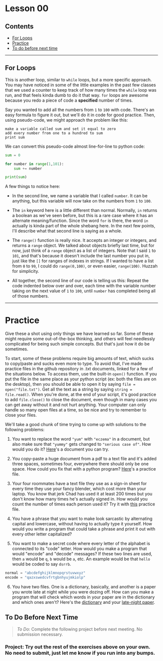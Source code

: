 
# Lesson 00

## Contents
- [For Loops](#for-loops)
- [Practice](#practice)
- [To do before next time](#to-do-before-next-time)

---

## For Loops

This is another loop, similar to `while` loops, but a more specific approach. You may have noticed in some of the little examples in the past few classes that we used a counter to keep track of how many times the `while` loop was run, and that feels kinda dumb to do it that way. `for` loops are awesome because you redo a piece of code a **specified** number of times.

Say you wanted to add all the numbers from `1` to `100` with code. There's an easy formula to figure it out, but we'll do it in code for good practice. Then, using pseudo-code, we might approach the problem like this:

```
make a variable called sum and set it equal to zero
add every number from one to a hundred to sum
print sum
```

We can convert this pseudo-code almost line-for-line to python code:
```python
sum = 0

for number in range(1,101):
	sum += number

print(sum)
```
A few things to notice here:

- In the second line, we name a variable that I called `number`. It can be anything, but this variable will now take on the numbers from `1` to `100`.

- The `in` keyword here is a little different than normal. Normally, `in` returns a boolean as we've seen before, but this is a rare case where it has an alternate meaning/function. Since the word `for` is there, the word `in` actually is kinda part of the whole shebang here. In the next few points, I'll describe what that second line is saying as a whole.

- The `range()` function is really nice. It accepts an integer or integers, and returns a `range` object. We talked about objects briefly last time, but for now, just think of a `range` object as a list of integers. Note that I said `1` to `101`, and that's because it doesn't include the last number you put in, just like the `[]` for ranges of indexes in strings. If I wanted to have a list from `0` to `99`, I could do `range(0,100)`, or even easier, `range(100)`. Huzzah for simplicity.

- All together, the second line of our code is telling us this: Repeat the code indented below over and over, each time with the variable number taking on the next value of `1` to `100`, until `number` has completed being all of those numbers.

---

# Practice

Give these a shot using only things we have learned so far. Some of these might require some out-of-the-box thinking, and others will feel needlessly complicated for being such simple concepts. But that's just how it do be sometimes.

To start, some of these problems require big amounts of text, which sucks to copy/paste and sucks even more to type. To avoid that, I've made practice files in the github repository in .txt documents, linked for a few of the situations below. To access them, use the built-in `open()` function. If you put the file in the same place as your python script (ex: both the files are on the desktop), then you should be able to open it by saying `file = open("file.txt")`. Get all the text as a string by saying `string = file.read()`. When you're done, at the end of your script, it's good practice to add `file.close()` to close the document, even though in many cases you can get away without it and not hurt anything. Your computer can only handle so many open files at a time, so be nice and try to remember to close your files.

We'll take a good chunk of time trying to come up with solutions to the following problems:

1. You want to replace the word `"yum"` with `"eczema"` in a document, but also make sure that `"yummy"` gets changed to `"serious case of"`. How would you do it? [Here](text_files/ex1.txt)'s a document you can try.

2. You copy-paste a huge document from a pdf to a text file and it's added three spaces, sometimes four, everywhere there should only be one space. How could you fix that with a python program? [Here](text_files/ex2.txt)'s a practice file.

3. Your four roommates have a text file they use as a sign-in sheet for every time they use your fancy blender, which cost more than your laptop. You know that jerk Chad has used it at least 200 times but you don't know how many times he's actually signed in. How would you count the number of times each person used it? Try it with [this](text_files/ex3.txt) practice file.

4. You have a phrase that you want to make look sarcastic by alternating capital and lowercase, without having to actually type it yourself. How would you write a program that could take a phrase and print it out with every other letter capitalized?

5. You want to make a secret code where every letter of the alphabet is connected to its "code" letter. How would you make a program that would "encode" and "decode" messages? If these two lines are used, then `a` would be `q`, `b` would be `a`, etc. An example would be that `hello` would be coded to say `dsrrb`.

```python
normal = "abcdefghijklmnopqrstuvwxyz"
encode = "qazxswedcvfrtgbnhyujmkiolp"
```

6. You have two files. One is a dictionary, basically, and another is a paper you wrote late at night while you were dozing off. How can you make a program that will check which words in your paper are in the dictionary and which ones aren't? Here's the [dictionary](text_files/dictionary.txt) and your [late-night paper](text_files/ex4.txt).

## To Do Before Next Time

> *To Do*: Complete the following project before next meeting. No submission necessary.

### Project: Try out the rest of the exercises above on your own. No need to submit, just let me know if you run into any bumps.